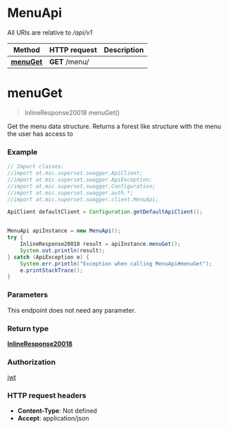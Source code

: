 # MenuApi

All URIs are relative to */api/v1*

Method | HTTP request | Description
------------- | ------------- | -------------
[**menuGet**](MenuApi.md#menuGet) | **GET** /menu/ | 

<a name="menuGet"></a>
# **menuGet**
> InlineResponse20018 menuGet()



Get the menu data structure. Returns a forest like structure with the menu the user has access to

### Example
```java
// Import classes:
//import at.mic.superset.swagger.ApiClient;
//import at.mic.superset.swagger.ApiException;
//import at.mic.superset.swagger.Configuration;
//import at.mic.superset.swagger.auth.*;
//import at.mic.superset.swagger.client.MenuApi;

ApiClient defaultClient = Configuration.getDefaultApiClient();


MenuApi apiInstance = new MenuApi();
try {
    InlineResponse20018 result = apiInstance.menuGet();
    System.out.println(result);
} catch (ApiException e) {
    System.err.println("Exception when calling MenuApi#menuGet");
    e.printStackTrace();
}
```

### Parameters
This endpoint does not need any parameter.

### Return type

[**InlineResponse20018**](InlineResponse20018.md)

### Authorization

[jwt](../README.md#jwt)

### HTTP request headers

 - **Content-Type**: Not defined
 - **Accept**: application/json

